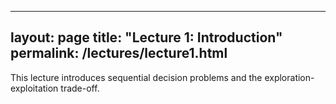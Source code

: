 
---
layout: page
title: "Lecture 1: Introduction"
permalink: /lectures/lecture1.html
---

This lecture introduces sequential decision problems and the exploration-exploitation trade-off.
